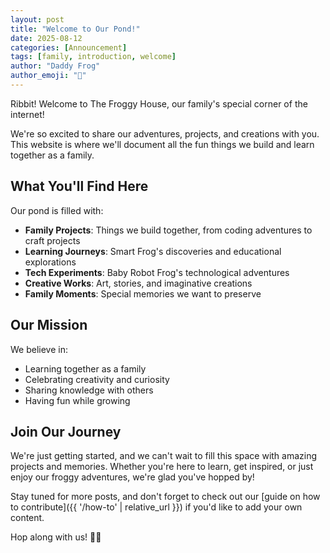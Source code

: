 ```yaml
---
layout: post
title: "Welcome to Our Pond!"
date: 2025-08-12
categories: [Announcement]
tags: [family, introduction, welcome]
author: "Daddy Frog"
author_emoji: "🐸"
---
```


Ribbit! Welcome to The Froggy House, our family's special corner of the internet!

We're so excited to share our adventures, projects, and creations with you. This website is where we'll document all the fun things we build and learn together as a family.

## What You'll Find Here

Our pond is filled with:

- **Family Projects**: Things we build together, from coding adventures to craft projects
- **Learning Journeys**: Smart Frog's discoveries and educational explorations
- **Tech Experiments**: Baby Robot Frog's technological adventures
- **Creative Works**: Art, stories, and imaginative creations
- **Family Moments**: Special memories we want to preserve

## Our Mission

We believe in:

- Learning together as a family
- Celebrating creativity and curiosity
- Sharing knowledge with others
- Having fun while growing

## Join Our Journey

We're just getting started, and we can't wait to fill this space with amazing projects and memories. Whether you're here to learn, get inspired, or just enjoy our froggy adventures, we're glad you've hopped by!

Stay tuned for more posts, and don't forget to check out our [guide on how to contribute]({{ '/how-to' | relative_url }}) if you'd like to add your own content.

Hop along with us! 🐸💚
